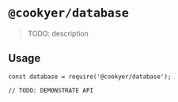 # `@cookyer/database`

> TODO: description

## Usage

```
const database = require('@cookyer/database');

// TODO: DEMONSTRATE API
```
